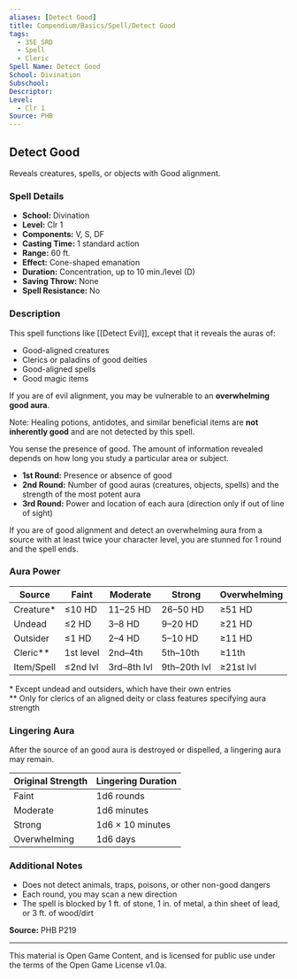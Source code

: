 ```yaml
---
aliases: [Detect Good]
title: Compendium/Basics/Spell/Detect Good
tags:
  - 35E_SRD
  - Spell
  - Cleric
Spell Name: Detect Good
School: Divination
Subschool: 
Descriptor: 
Level:
  - Clr 1
Source: PHB
---
```


## Detect Good

Reveals creatures, spells, or objects with Good alignment.

### Spell Details

- **School:** Divination  
- **Level:** Clr 1  
- **Components:** V, S, DF  
- **Casting Time:** 1 standard action  
- **Range:** 60 ft.  
- **Effect:** Cone-shaped emanation  
- **Duration:** Concentration, up to 10 min./level (D)  
- **Saving Throw:** None  
- **Spell Resistance:** No  

### Description

This spell functions like [[Detect Evil]], except that it reveals the auras of:

- Good-aligned creatures  
- Clerics or paladins of good deities  
- Good-aligned spells  
- Good magic items  

If you are of evil alignment, you may be vulnerable to an **overwhelming good aura**.

Note: Healing potions, antidotes, and similar beneficial items are **not inherently good** and are not detected by this spell.

You sense the presence of good. The amount of information revealed depends on how long you study a particular area or subject.

- **1st Round:** Presence or absence of good  
- **2nd Round:** Number of good auras (creatures, objects, spells) and the strength of the most potent aura  
- **3rd Round:** Power and location of each aura (direction only if out of line of sight)

If you are of good alignment and detect an overwhelming aura from a source with at least twice your character level, you are stunned for 1 round and the spell ends.

### Aura Power

| Source     | Faint       | Moderate     | Strong       | Overwhelming |
|------------|-------------|--------------|--------------|--------------|
| Creature*  | ≤10 HD      | 11–25 HD     | 26–50 HD     | ≥51 HD       |
| Undead     | ≤2 HD       | 3–8 HD       | 9–20 HD      | ≥21 HD       |
| Outsider   | ≤1 HD       | 2–4 HD       | 5–10 HD      | ≥11 HD       |
| Cleric**   | 1st level   | 2nd–4th      | 5th–10th     | ≥11th        |
| Item/Spell | ≤2nd lvl    | 3rd–8th lvl  | 9th–20th lvl | ≥21st lvl    |

\* Except undead and outsiders, which have their own entries  
\** Only for clerics of an aligned deity or class features specifying aura strength

### Lingering Aura

After the source of an good aura is destroyed or dispelled, a lingering aura may remain.

| Original Strength | Lingering Duration     |
|-------------------|------------------------|
| Faint             | 1d6 rounds             |
| Moderate          | 1d6 minutes            |
| Strong            | 1d6 × 10 minutes       |
| Overwhelming      | 1d6 days               |

### Additional Notes

- Does not detect animals, traps, poisons, or other non-good dangers  
- Each round, you may scan a new direction  
- The spell is blocked by 1 ft. of stone, 1 in. of metal, a thin sheet of lead, or 3 ft. of wood/dirt

**Source:** PHB P219

---

This material is Open Game Content, and is licensed for public use under  
the terms of the Open Game License v1.0a.
